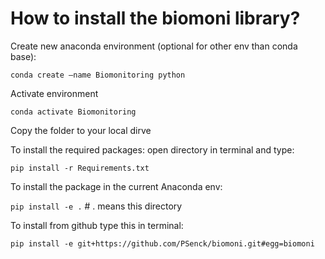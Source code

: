 # How to install the biomoni library?

Create new anaconda environment (optional for other env than conda base):

`conda create –name Biomonitoring python`

Activate environment

`conda activate Biomonitoring`

Copy the folder to your local dirve

To install the required packages: open directory in terminal and type:

`pip install -r Requirements.txt`

To install the package in the current Anaconda env:

`pip install -e .`      # . means this directory

To install from github type this in terminal:

`pip install -e git+https://github.com/PSenck/biomoni.git#egg=biomoni`





